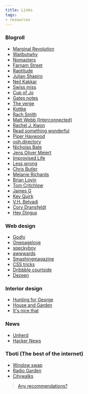 ```yaml
---
title: Links
tags: 
- resources
---
```

<h3 id="blogroll">Blogroll</h3>
<ul>
 	<li><a href="https://marginalrevolution.com/" target="_blank" rel="noopener">Marginal Revolution</a></li>
 	<li><a href="https://waitbutwhy.com/" target="_blank" rel="noopener">Waitbutwhy</a></li>
 	<li><a href="https://nomasters.io/" target="_blank" rel="noopener"> Nomasters</a></li>
 	<li><a href="https://fs.blog/" target="_blank" rel="noopener">Farnam Street</a></li>
 	<li><a href="https://www.raptitude.com/" target="_blank" rel="noopener">Raptitude</a></li>
 	<li><a href="https://www.julian.com/" target="_blank" rel="noopener">Julian Shapiro</a></li>
 	<li><a href="https://neilkakkar.com/" target="_blank" rel="noopener">Neil Kakkar</a></li>
 	<li><a href="https://www.swiss-miss.com/" target="_blank" rel="noopener">Swiss miss</a></li>
 	<li><a href="https://cupofjo.com/" target="_blank" rel="noopener">Cup of Jo</a></li>
 	<li><a href="https://www.gatesnotes.com/" target="_blank" rel="noopener">Gates notes</a></li>
 	<li><a href="https://www.theverge.com/" target="_blank" rel="noopener">The verge</a></li>
 	<li><a href="https://kottke.org/" target="_blank" rel="noopener">Kottke</a></li>
 	<li><a href="https://rachsmith.com/" target="_blank" rel="noopener">Rach Smith</a></li>
 	<li><a href="https://interconnected.org/" target="_blank" rel="noopener">Matt Webb (Interconnected)</a></li>
 	<li><a href="https://kwon.nyc/" target="_blank" rel="noopener">Rachel J. Kwon</a></li>
 	<li><a href="https://readsomethingwonderful.com/" target="_blank" rel="noopener">Read something wonderful</a></li>
 	<li><a href="https://piperhaywood.com/" target="_blank" rel="noopener">Piper Haywood</a></li>
 	<li><a href="https://ooh.directory/" target="_blank" rel="noopener">ooh.directory</a></li>
 	<li><a href="https://nicholasbate.typepad.com/" target="_blank" rel="noopener">Nicholas Bate</a></li>
 	<li><a href="https://meiert.com/en/" target="_blank" rel="noopener">Jens Oliver Meiert</a></li>
 	<li><a href="https://improvisedlife.com/" target="_blank" rel="noopener">Improvised Life</a></li>
 	<li><a href="https://www.lesswrong.com/" target="_blank" rel="noopener">Less wrong</a></li>
 	<li><a href="https://www.chrbutler.com/" target="_blank" rel="noopener">Chris Butler</a></li>
 	<li><a href="https://www.melanie-richards.com/" target="_blank" rel="noopener">Melanie Richards</a></li>
 	<li><a href="https://brianlovin.com/" target="_blank" rel="noopener">Brian Lovin</a></li>
 	<li><a href="https://tomcritchlow.com/" target="_blank" rel="noopener">Tom Critchlow</a></li>
 	<li><a href="https://jamesg.blog/" target="_blank" rel="noopener">James G</a></li>
 	<li><a href="https://kevquirk.com/" target="_blank" rel="noopener">Kev Quirk</a></li>
<li><a href="https://vhbelvadi.com/" target="_blank" rel="noopener">V.H. Belvadi</a></li>
<li><a href="https://coryd.dev/" target="_blank" rel="noopener">Cory Dransfeldt</a></li>
<li><a href="https://heydingus.net/" target="_blank" rel="noopener">Hey Dingus</a></li>
</ul>
<h3 id="webdesign">Web design</h3>
<ul>
 	<li><a href="https://godly.website/" target="_blank" rel="noopener">Godly</a></li>
 	<li><a href="https://onepagelove.com/" target="_blank" rel="noopener">Onepagelove</a></li>
 	<li><a href="https://speckyboy.com/" target="_blank" rel="noopener">speckyboy</a></li>
 	<li><a href="https://www.awwwards.com/blog/" target="_blank" rel="noopener">awwwards</a></li>
 	<li><a href="https://www.smashingmagazine.com/" target="_blank" rel="noopener">Smashingmagazine</a></li>
 	<li><a href="https://css-tricks.com/" target="_blank" rel="noopener">CSS tricks</a></li>
 	<li><a href="https://dribbble.com/stories" target="_blank" rel="noopener">Dribbble courtside</a></li>
 	<li><a href="https://www.dezeen.com/" target="_blank" rel="noopener">Dezeen</a></li>
</ul>
<h3 id="interior">Interior design</h3>
<ul>
 	<li><a href="https://www.huntingforgeorge.com/" target="_blank" rel="noopener">Hunting for George</a></li>
 	<li><a href="https://www.houseandgarden.co.uk/" target="_blank" rel="noopener">House and Garden</a></li>
 	<li><a href="https://www.itsnicethat.com/" target="_blank" rel="noopener">It's nice that</a></li>
</ul>
<h3 id="news">News</h3>
<ul>
 	<li><a href="https://unherd.com/" target="_blank" rel="noopener">Unherd</a></li>
 	<li><a href="https://news.ycombinator.com/" target="_blank" rel="noopener">Hacker News</a></li>
</ul>
<h3 id="tboti">Tboti (The best of the internet)</h3>
<ul>
 	<li><a href="https://www.window-swap.com/" target="_blank" rel="noopener">Window swap</a></li>
 	<li><a href="https://radio.garden/" target="_blank" rel="noopener">Radio Garden</a></li>
 	<li><a href="https://citywalks.live/">Citywalks</a></li>
</ul>
<blockquote><a href="mailto:rodrigoturner.carlos@gmail.com">Any recommendations?</a></blockquote>
